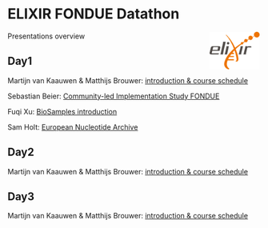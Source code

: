 
# ELIXIR FONDUE Datathon 

<img align="right" src="../program/images/logo_elixir.png" width="100"/>

Presentations overview

## Day1

Martijn van Kaauwen & Matthijs Brouwer: [introduction & course schedule](https://docs.google.com/presentation/d/1LMzVpw9NKpo3zTFb8Nk-fhWoEumsPOku5KJ43qC3bkw/edit?usp=sharing)

Sebastian Beier: [Community-led Implementation Study FONDUE](https://docs.google.com/presentation/d/1oweEYVLnsMqQ1pFHZ_0cQCAXd-ZJkvBBsnyp3A3YMG8/edit#slide=id.gdc088faaba_0_158)

Fuqi Xu: [BioSamples introduction](https://docs.google.com/presentation/d/1I-Kq1Gr4-989MlUt9xtkyIG2_in1gmmd0QBQrD2QhIs/edit?usp=sharing)

Sam Holt: [European Nucleotide Archive](https://drive.google.com/file/d/12kONh3kVeRshuRBA7VSE6Qo5yWGYI74C/view?usp=sharing)


## Day2

Martijn van Kaauwen & Matthijs Brouwer: [introduction & course schedule](https://docs.google.com/presentation/d/1LMzVpw9NKpo3zTFb8Nk-fhWoEumsPOku5KJ43qC3bkw/edit?usp=sharing)


## Day3

Martijn van Kaauwen & Matthijs Brouwer: [introduction & course schedule](https://docs.google.com/presentation/d/1LMzVpw9NKpo3zTFb8Nk-fhWoEumsPOku5KJ43qC3bkw/edit?usp=sharing)
